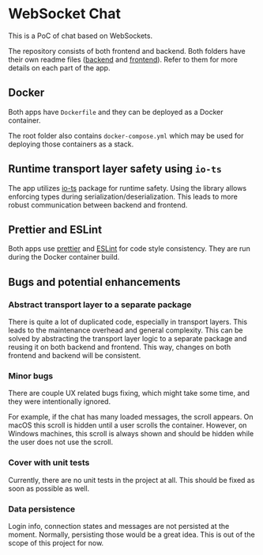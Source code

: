 # WebSocket Chat

This is a PoC of chat based on WebSockets.

The repository consists of both frontend and backend. Both folders have their own readme files
([backend](backend/README.md) and [frontend](frontend/README.md)). Refer to them for more details on each part of the
app.

## Docker

Both apps have `Dockerfile` and they can be deployed as a Docker container.

The root folder also contains `docker-compose.yml` which may be used for deploying those containers as a stack.

## Runtime transport layer safety using `io-ts`

The app utilizes [io-ts](https://github.com/gcanti/io-ts) package for runtime safety. Using the library allows
enforcing types during serialization/deserialization. This leads to more robust communication between backend and
frontend.

## Prettier and ESLint

Both apps use [prettier](https://prettier.io/) and [ESLint](https://typescript-eslint.io/) for code style consistency.
They are run during the Docker container build.

## Bugs and potential enhancements

### Abstract transport layer to a separate package

There is quite a lot of duplicated code, especially in transport layers. This leads to the maintenance overhead and
general complexity. This can be solved by abstracting the transport layer logic to a separate package and reusing it
on both backend and frontend. This way, changes on both frontend and backend will be consistent.

### Minor bugs

There are couple UX related bugs fixing, which might take some time, and they were intentionally ignored.

For example, if the chat has many loaded messages, the scroll appears. On macOS this scroll is hidden until a user
scrolls the container. However, on Windows machines, this scroll is always shown and should be hidden while the user
does not use the scroll.

### Cover with unit tests

Currently, there are no unit tests in the project at all. This should be fixed as soon as possible as well.

### Data persistence

Login info, connection states and messages are not persisted at the moment. Normally, persisting those would be a great
idea. This is out of the scope of this project for now.